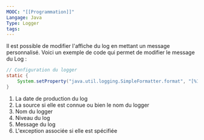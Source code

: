 ```yaml
---
MOOC: "[[Programmation]]"
Langage: Java
Type: Logger
tags:
---
```

Il est possible de modifier l'affiche du log en mettant un message personnalisé. Voici un exemple de code qui permet de modifier le message du Log :
```java
// Configuration du logger
static {
	System.setProperty("java.util.logging.SimpleFormatter.format", "[%1$s] %4$-10s | (%3$s) %2$-15s | %5$s\n");
}
```
1. La date de production du log
2. La source si elle est connue ou bien le nom du logger
3. Nom du logger
4. Niveau du log
5. Message du log
6. L'exception associée si elle est spécifiée